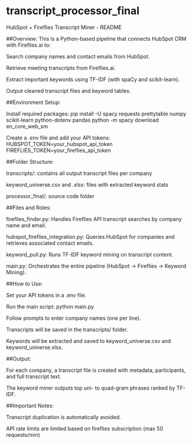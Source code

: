 # transcript_processor_final

HubSpot + Fireflies Transcript Miner - README


##Overview:
This is a Python-based pipeline that connects HubSpot CRM with Fireflies.ai to:

Search company names and contact emails from HubSpot.

Retrieve meeting transcripts from Fireflies.ai.

Extract important keywords using TF-IDF (with spaCy and scikit-learn).

Output cleaned transcript files and keyword tables.


##Environment Setup:

Install required packages:
pip install -U spacy requests prettytable numpy scikit-learn python-dotenv pandas
python -m spacy download en_core_web_sm

Create a .env file and add your API tokens:
HUBSPOT_TOKEN=your_hubspot_api_token
FIREFLIES_TOKEN=your_fireflies_api_token


##Folder Structure:

transcripts/: contains all output transcript files per company

keyword_universe.csv and .xlsx: files with extracted keyword stats

processor_final/: source code folder


##Files and Roles:

fireflies_finder.py: Handles Fireflies API transcript searches by company name and email.

hubspot_fireflies_integration.py: Queries HubSpot for companies and retrieves associated contact emails.

keyword_pull.py: Runs TF-IDF keyword mining on transcript content.

main.py: Orchestrates the entire pipeline (HubSpot -> Fireflies -> Keyword Mining).


##How to Use:

Set your API tokens in a .env file.

Run the main script:
python main.py

Follow prompts to enter company names (one per line).

Transcripts will be saved in the transcripts/ folder.

Keywords will be extracted and saved to keyword_universe.csv and keyword_universe.xlsx.


##Output:

For each company, a transcript file is created with metadata, participants, and full transcript text.

The keyword miner outputs top uni- to quad-gram phrases ranked by TF-IDF.


##Important Notes:

Transcript duplication is automatically avoided.

API rate limits are limited based on fireflies subscription (max 50 requests/min)


